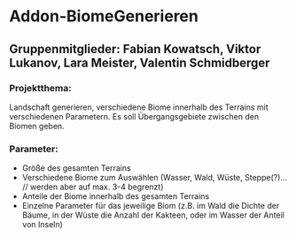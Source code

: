 # Addon-BiomeGenerieren

## Gruppenmitglieder: Fabian Kowatsch, Viktor Lukanov, Lara Meister, Valentin Schmidberger

### Projektthema:
Landschaft generieren, verschiedene Biome innerhalb des Terrains mit verschiedenen Parametern. Es soll Übergangsgebiete zwischen den Biomen geben.

### Parameter:
- Größe des gesamten Terrains
- Verschiedene Biome zum Auswählen (Wasser, Wald, Wüste, Steppe(?)… // werden aber auf max. 3-4 begrenzt)
- Anteile der Biome innerhalb des gesamten Terrains 
- Einzelne Parameter für das jeweilige Biom (z.B. im Wald die Dichte der Bäume, in der Wüste die Anzahl der Kakteen, oder im Wasser der Anteil von Inseln)